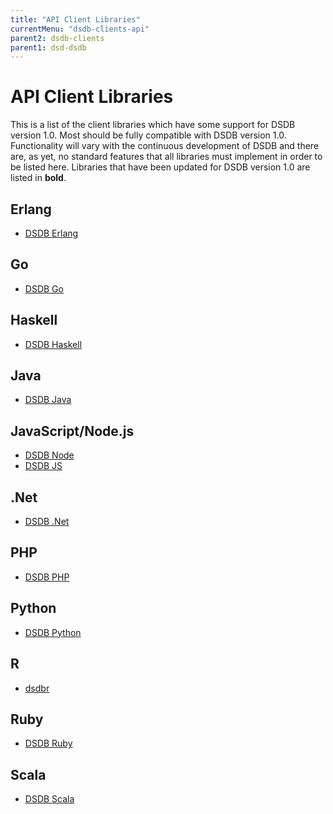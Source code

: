 ```yaml
---
title: "API Client Libraries"
currentMenu: "dsdb-clients-api"
parent2: dsdb-clients
parent1: dsd-dsdb
---
```


# API Client Libraries

This is a list of the client libraries which have some support for DSDB version 1.0.
Most should be fully compatible with DSDB version 1.0. 
Functionality will vary with the continuous development of DSDB and there are, as yet, no standard features that all libraries must implement in order to be listed here.
Libraries that have been updated for DSDB version 1.0 are listed in **bold**. 

## Erlang
- [DSDB Erlang](https://github.com/dasudian/dsdb-erlang)

## Go
- [DSDB Go](https://github.com/dasudian/dsdb-go)

## Haskell
- [DSDB Haskell](https://github.com/dasudian/dsdb-haskell)

## Java
- [DSDB Java](https://github.com/dasudian/dsdb-java)

## JavaScript/Node.js
- [DSDB Node](https://github.com/dasudian/dsdb-node)
- [DSDB JS](https://github.com/dasudian/dsdb-js)

## .Net
- [DSDB .Net](https://github.com/dasudian/DSDB.Net)

## PHP
- [DSDB PHP](https://github.com/dasudian/dsdb-php)

## Python
- [DSDB Python](https://github.com/dasudian/dsdb-python)

## R
- [dsdbr](https://github.com/dasudian/dsdbr)

## Ruby
- [DSDB Ruby](https://github.com/dasudian/dsdb-ruby)

## Scala
- [DSDB Scala](https://github.com/dasudian/dsdb-scala)
